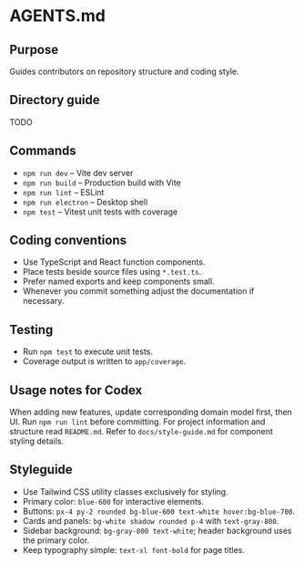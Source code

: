 # AGENTS.md

## Purpose
Guides contributors on repository structure and coding style.

## Directory guide
TODO

## Commands
- `npm run dev`      – Vite dev server
- `npm run build`    – Production build with Vite
- `npm run lint`     – ESLint
- `npm run electron` – Desktop shell
- `npm test`         – Vitest unit tests with coverage

## Coding conventions
- Use TypeScript and React function components.
- Place tests beside source files using `*.test.ts`.
- Prefer named exports and keep components small.
- Whenever you commit something adjust the documentation if necessary.

## Testing
- Run `npm test` to execute unit tests.
- Coverage output is written to `app/coverage`.
## Usage notes for Codex
When adding new features, update corresponding domain model first, then UI. Run `npm run lint` before committing.
For project information and structure read `README.md`.
Refer to `docs/style-guide.md` for component styling details.

## Styleguide
- Use Tailwind CSS utility classes exclusively for styling.
- Primary color: `blue-600` for interactive elements.
- Buttons: `px-4 py-2 rounded bg-blue-600 text-white hover:bg-blue-700`.
- Cards and panels: `bg-white shadow rounded p-4` with `text-gray-800`.
- Sidebar background: `bg-gray-800 text-white`; header background uses the primary color.
- Keep typography simple: `text-xl font-bold` for page titles.
